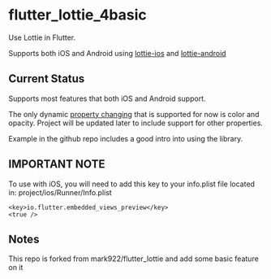 # flutter_lottie_4basic

Use Lottie in Flutter.

Supports both iOS and Android using [lottie-ios](https://github.com/airbnb/lottie-ios) and [lottie-android](https://github.com/airbnb/lottie-android)

## Current Status

Supports most features that both iOS and Android support.

The only dynamic [property changing](https://airbnb.io/lottie/android/dynamic.html) that is supported for now is color and opacity. Project will be updated later to include support for other properties.

Example in the github repo includes a good intro into using the library.

## IMPORTANT NOTE

To use with iOS, you will need to add this key to your info.plist file located in:
project/ios/Runner/Info.plist

```
<key>io.flutter.embedded_views_preview</key>
<true />
```

## Notes
This repo is forked from mark922/flutter_lottie and add some basic feature on it